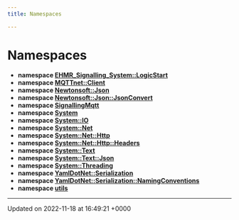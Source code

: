 ```yaml
---
title: Namespaces

---
```


# Namespaces




* **namespace [EHMR_Signalling_System::LogicStart](/SignallingSystem-doc/mainsystem/Namespaces/namespaceEHMR__Signalling__System_1_1LogicStart/)** 
* **namespace [MQTTnet::Client](/SignallingSystem-doc/mainsystem/Namespaces/namespaceMQTTnet_1_1Client/)** 
* **namespace [Newtonsoft::Json](/SignallingSystem-doc/mainsystem/Namespaces/namespaceNewtonsoft_1_1Json/)** 
* **namespace [Newtonsoft::Json::JsonConvert](/SignallingSystem-doc/mainsystem/Namespaces/namespaceNewtonsoft_1_1Json_1_1JsonConvert/)** 
* **namespace [SignallingMqtt](/SignallingSystem-doc/mainsystem/Namespaces/namespaceSignallingMqtt/)** 
* **namespace [System](/SignallingSystem-doc/mainsystem/Namespaces/namespaceSystem/)** 
* **namespace [System::IO](/SignallingSystem-doc/mainsystem/Namespaces/namespaceSystem_1_1IO/)** 
* **namespace [System::Net](/SignallingSystem-doc/mainsystem/Namespaces/namespaceSystem_1_1Net/)** 
* **namespace [System::Net::Http](/SignallingSystem-doc/mainsystem/Namespaces/namespaceSystem_1_1Net_1_1Http/)** 
* **namespace [System::Net::Http::Headers](/SignallingSystem-doc/mainsystem/Namespaces/namespaceSystem_1_1Net_1_1Http_1_1Headers/)** 
* **namespace [System::Text](/SignallingSystem-doc/mainsystem/Namespaces/namespaceSystem_1_1Text/)** 
* **namespace [System::Text::Json](/SignallingSystem-doc/mainsystem/Namespaces/namespaceSystem_1_1Text_1_1Json/)** 
* **namespace [System::Threading](/SignallingSystem-doc/mainsystem/Namespaces/namespaceSystem_1_1Threading/)** 
* **namespace [YamlDotNet::Serialization](/SignallingSystem-doc/mainsystem/Namespaces/namespaceYamlDotNet_1_1Serialization/)** 
* **namespace [YamlDotNet::Serialization::NamingConventions](/SignallingSystem-doc/mainsystem/Namespaces/namespaceYamlDotNet_1_1Serialization_1_1NamingConventions/)** 
* **namespace [utils](/SignallingSystem-doc/mainsystem/Namespaces/namespaceutils/)** 



-------------------------------

Updated on 2022-11-18 at 16:49:21 +0000
